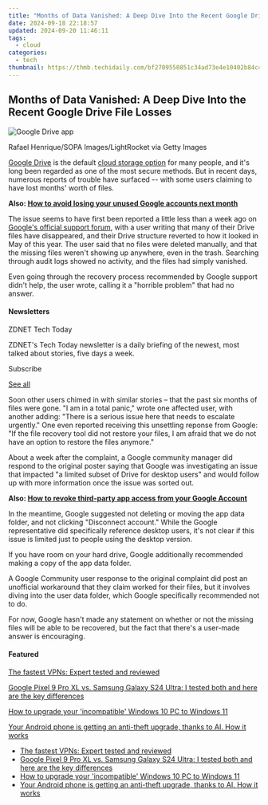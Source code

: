 ```yaml
---
title: "Months of Data Vanished: A Deep Dive Into the Recent Google Drive File Losses"
date: 2024-09-18 22:18:57
updated: 2024-09-20 11:46:11
tags:
  - cloud
categories:
  - tech
thumbnail: https://thmb.techidaily.com/bf2709550851c34ad73e4e10402b84c4b2a66d4794566cc36dae676c4f05bd25.jpg
---
```


## Months of Data Vanished: A Deep Dive Into the Recent Google Drive File Losses

![Google Drive app](https://www.zdnet.com/a/img/resize/04c337535a231e3ad4f8846c7ecb2e8f4c5106b4/2023/11/27/3ed9cf43-8434-4899-a7de-1c92f8d60a6f/gettyimages-1231819984.jpg?auto=webp&width=1280)

Rafael Henrique/SOPA Images/LightRocket via Getty Images

[Google Drive](https://www.zdnet.com/article/need-a-better-way-to-manage-your-google-drive-data-google-was-no-help-but-this-tool-solved-my-storage-mess/) is the default [cloud storage option](https://www.zdnet.com/article/best-cloud-storage/) for many people, and it's long been regarded as one of the most secure methods. But in recent days, numerous reports of trouble have surfaced -- with some users claiming to have lost months' worth of files.

**Also: [How to avoid losing your unused Google accounts next month](https://www.zdnet.com/article/how-to-avoid-losing-your-unused-google-accounts-next-month/)**

The issue seems to have first been reported a little less than a week ago on [Google's official support forum](https://support.google.com/drive/thread/245055606/google-drive-files-suddenly-disappeared-the-drive-literally-went-back-to-condition-in-may-2023), with a user writing that many of their Drive files have disappeared, and their Drive structure reverted to how it looked in May of this year. The user said that no files were deleted manually, and that the missing files weren't showing up anywhere, even in the trash. Searching through audit logs showed no activity, and the files had simply vanished. 

Even going through the recovery process recommended by Google support didn't help, the user wrote, calling it a "horrible problem" that had no answer. 

#### Newsletters

ZDNET Tech Today

ZDNET's Tech Today newsletter is a daily briefing of the newest, most talked about stories, five days a week.

 Subscribe

[See all](https://www.zdnet.com/newsletters/)

Soon other users chimed in with similar stories – that the past six months of files were gone. "I am in a total panic," wrote one affected user, with another adding: "There is a serious issue here that needs to escalate urgently." One even reported receiving this unsettling reponse from Google: "If the file recovery tool did not restore your files, I am afraid that we do not have an option to restore the files anymore."

About a week after the complaint, a Google community manager did respond to the original poster saying that Google was investigating an issue that impacted "a limited subset of Drive for desktop users" and would follow up with more information once the issue was sorted out. 

**Also: [How to revoke third-party app access from your Google Account](https://www.zdnet.com/home-and-office/work-life/how-to-revoke-third-party-app-access-from-your-google-account/)**

In the meantime, Google suggested not deleting or moving the app data folder, and not clicking "Disconnect account." While the Google representative did specifically reference desktop users, it's not clear if this issue is limited just to people using the desktop version.

If you have room on your hard drive, Google additionally recommended making a copy of the app data folder. 

A Google Community user response to the original complaint did post an unofficial workaround that they claim worked for their files, but it involves diving into the user data folder, which Google specifically recommended not to do. 

For now, Google hasn't made any statement on whether or not the missing files will be able to be recovered, but the fact that there's a user-made answer is encouraging.

#### Featured

[The fastest VPNs: Expert tested and reviewed](https://www.zdnet.com/article/fastest-vpn/ "The fastest VPNs: Expert tested and reviewed")

[Google Pixel 9 Pro XL vs. Samsung Galaxy S24 Ultra: I tested both and here are the key differences](https://www.zdnet.com/article/google-pixel-9-pro-xl-vs-samsung-galaxy-s24-ultra/ "Google Pixel 9 Pro XL vs. Samsung Galaxy S24 Ultra: I tested both and here are the key differences")

[How to upgrade your 'incompatible' Windows 10 PC to Windows 11](https://www.zdnet.com/article/how-to-upgrade-your-incompatible-windows-10-pc-to-windows-11/ "How to upgrade your 'incompatible' Windows 10 PC to Windows 11")

[Your Android phone is getting an anti-theft upgrade, thanks to AI. How it works](https://www.zdnet.com/article/your-android-phone-is-getting-an-anti-theft-upgrade-thanks-to-ai-how-it-works/ "Your Android phone is getting an anti-theft upgrade, thanks to AI. How it works")

* [The fastest VPNs: Expert tested and reviewed](https://www.zdnet.com/article/fastest-vpn/ "The fastest VPNs: Expert tested and reviewed")
* [Google Pixel 9 Pro XL vs. Samsung Galaxy S24 Ultra: I tested both and here are the key differences](https://www.zdnet.com/article/google-pixel-9-pro-xl-vs-samsung-galaxy-s24-ultra/ "Google Pixel 9 Pro XL vs. Samsung Galaxy S24 Ultra: I tested both and here are the key differences")
* [How to upgrade your 'incompatible' Windows 10 PC to Windows 11](https://www.zdnet.com/article/how-to-upgrade-your-incompatible-windows-10-pc-to-windows-11/ "How to upgrade your 'incompatible' Windows 10 PC to Windows 11")
* [Your Android phone is getting an anti-theft upgrade, thanks to AI. How it works](https://www.zdnet.com/article/your-android-phone-is-getting-an-anti-theft-upgrade-thanks-to-ai-how-it-works/ "Your Android phone is getting an anti-theft upgrade, thanks to AI. How it works")

<ins class="adsbygoogle"
     style="display:block"
     data-ad-format="autorelaxed"
     data-ad-client="ca-pub-7571918770474297"
     data-ad-slot="1223367746"></ins>



<ins class="adsbygoogle"
     style="display:block"
     data-ad-client="ca-pub-7571918770474297"
     data-ad-slot="8358498916"
     data-ad-format="auto"
     data-full-width-responsive="true"></ins>
